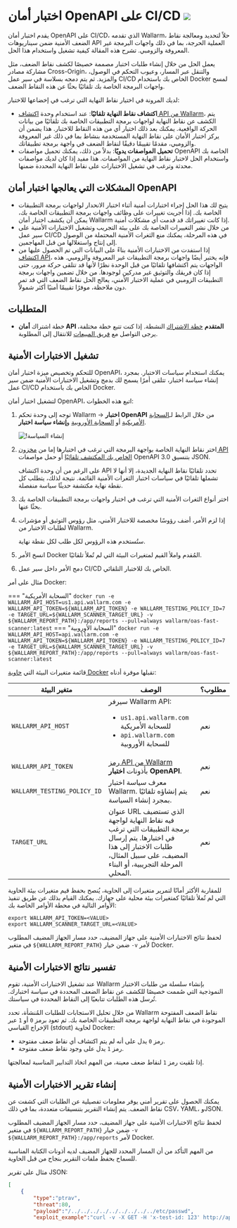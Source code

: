 # اختبار أمان OpenAPI على CI/CD <a href="../../about-wallarm/subscription-plans/#subscription-plans"><img src="../../images/api-security-tag.svg" style="border: none;"></a>

يقدم اختبار أمان OpenAPI على CI/CD، الذي تقدمه Wallarm، حلاً لتحديد ومعالجة نقاط الضعف الأمنية ضمن سيناريوهات API العملية الحرجة، بما في ذلك واجهات البرمجة غير المعروفة والزومبي. تشرح هذه المقالة كيفية تشغيل واستخدام هذا الحل.

يعمل الحل من خلال إنشاء طلبات اختبار مصممة خصيصًا لكشف نقاط الضعف، مثل مشاركة مصادر Cross-Origin، والتنقل عبر المسار، وعيوب التحكم في الوصول، والمزيد. ثم يتم دمجه بسلاسة في سير عمل CI/CD الخاص بك باستخدام Docker لمسح واجهات البرمجة الخاصة بك تلقائيًا بحثًا عن هذه النقاط الضعف.

لديك المرونة في اختيار نقاط النهاية التي ترغب في إخضاعها للاختبار:

* **اكتشاف نقاط النهاية تلقائيًا**: عند استخدام وحدة [اكتشاف API من Wallarm](../api-discovery/overview.md)، يتم الكشف عن نقاط النهاية لواجهات برمجة التطبيقات الخاصة بك تلقائيًا من بيانات الحركة الواقعية. يمكنك بعد ذلك اختيار أي من هذه النقاط للاختبار. هذا يضمن أن يركز اختبار الأمان على نقاط النهاية المستخدمة بنشاط بما في ذلك غير المعروفة والزومبي، مقدمًا تقييمًا دقيقًا لنقاط الضعف في واجهة برمجة تطبيقاتك.
* **تحميل المواصفات يدويًا**: بدلاً من ذلك، يمكنك تحميل مواصفات OpenAPI الخاصة بك واستخدام الحل لاختبار نقاط النهاية من المواصفات. هذا مفيد إذا كان لديك مواصفات محدثة وترغب في تشغيل الاختبارات على نقاط النهاية المحددة ضمنها.

## المشكلات التي يعالجها اختبار أمان OpenAPI

* يتيح لك هذا الحل إجراء اختبارات أمنية أثناء اختبار الانحدار لواجهات برمجة التطبيقات الخاصة بك. إذا أجريت تغييرات على وظائف واجهات برمجة التطبيقات الخاصة بك، يمكن أن يكشف اختبار أمان Wallarm إذا كانت تغييراتك قد قدمت أي مشكلات أمنية.
* من خلال نشر التغييرات الخاصة بك على بيئة التجريب وتشغيل الاختبارات الأمنية على سير عمل CI/CD في هذه المرحلة، يمكنك منع الثغرات الأمنية المحتملة من الوصول إلى إنتاج واستغلالها من قبل المهاجمين.
* إذا استفدت من الاختبارات الأمنية بناءً على البيانات التي تم الحصول عليها من [اكتشاف API](../api-discovery/overview.md)، فإنه يختبر أيضًا واجهات برمجة التطبيقات غير المعروفة والزومبي. هذه الواجهات يتم اكتشافها تلقائيًا من قبل الوحدة نظرًا لأنها قد تتلقى حركة مرور، حتى إذا كان فريقك والتوثيق غير مدركين لوجودها. من خلال تضمين واجهات برمجة التطبيقات الزومبي في عملية الاختبار الأمني، يعالج الحل نقاط الضعف التي قد تمر دون ملاحظة، موفرًا تقييمًا أمنيًا أكثر شمولاً.

## المتطلبات

* خطة اشتراك **أمان API المتقدم** [خطة الاشتراك](../about-wallarm/subscription-plans.md#subscription-plans) النشطة. إذا كنت تتبع خطة مختلفة، يرجى التواصل مع [فريق المبيعات](mailto:sales@wallarm.com) للانتقال إلى المطلوبة.

## تشغيل الاختبارات الأمنية

للتحكم وتخصيص ميزة اختبار أمان OpenAPI، يمكنك استخدام سياسات الاختبار. بمجرد إنشاء سياسة اختبار، تتلقى أمرًا يسمح لك بدمج وتشغيل الاختبارات الأمنية ضمن سير عمل CI/CD الخاص بك باستخدام Docker.

لتشغيل اختبار أمان OpenAPI، اتبع هذه الخطوات:

1. توجه إلى وحدة تحكم Wallarm → **اختبار OpenAPI** من خلال الرابط لـ[السحابة الأمريكية](https://us1.my.wallarm.com/security-testing) أو [السحابة الأوروبية](https://my.wallarm.com/security-testing) و**إنشاء سياسة اختبار**.

    ![!إنشاء السياسة](../images/user-guides/openapi-testing/create-testing-policy.png)
1. اختر نقاط النهاية الخاصة بواجهة البرمجة التي ترغب في اختبارها إما من [مخزون API الخاص بك المكتشف تلقائيًا](../api-discovery/overview.md) أو حمل مواصفات OpenAPI 3.0 بتنسيق JSON.

    على الرغم من أن وحدة اكتشاف API تحدد تلقائيًا نقاط النهاية الجديدة، إلا أنها لا تشملها تلقائيًا في سياسات اختبار الثغرات الأمنية القائمة. نتيجة لذلك، يتطلب كل نقطة نهاية مكتشفة حديثًا سياسة منفصلة.
1. اختر أنواع الثغرات الأمنية التي ترغب في اختبار واجهات برمجة التطبيقات الخاصة بك بحثًا عنها.
1. إذا لزم الأمر، أضف رؤوسًا مخصصة للاختبار الأمني، مثل رؤوس التوثيق أو مؤشرات لطلبات الاختبار من Wallarm.

    ستُستخدم هذه الرؤوس لكل طلب لكل نقطة نهاية.
1. انسخ الأمر Docker المُقدم واملأ القيم لمتغيرات البيئة التي لم تُملأ تلقائيًا.
1. دمج الأمر داخل سير عمل CI/CD الخاص بك للاختبار التلقائي.

مثال على أمر Docker:

=== "السحابة الأمريكية"
    ```
    docker run -e WALLARM_API_HOST=us1.api.wallarm.com -e WALLARM_API_TOKEN=${WALLARM_API_TOKEN} -e WALLARM_TESTING_POLICY_ID=7 -e TARGET_URL=${WALLARM_SCANNER_TARGET_URL} -v ${WALLARM_REPORT_PATH}:/app/reports --pull=always wallarm/oas-fast-scanner:latest
    ```
=== "السحابة الأوروبية"
    ```
    docker run -e WALLARM_API_HOST=api.wallarm.com -e WALLARM_API_TOKEN=${WALLARM_API_TOKEN} -e WALLARM_TESTING_POLICY_ID=7 -e TARGET_URL=${WALLARM_SCANNER_TARGET_URL} -v ${WALLARM_REPORT_PATH}:/app/reports --pull=always wallarm/oas-fast-scanner:latest
    ```

قائمة متغيرات البيئة التي [حاوية Docker](https://hub.docker.com/r/wallarm/oas-fast-scanner) تقبلها موفرة أدناه:

متغير البيئة | الوصف | مطلوب؟
--- | ---- | ----
`WALLARM_API_HOST` | سيرفر Wallarm API:<ul><li>`us1.api.wallarm.com` للسحابة الأمريكية</li><li>`api.wallarm.com` للسحابة الأوروبية</li></ul> | نعم
`WALLARM_API_TOKEN` | [رمز API من Wallarm](../user-guides/settings/api-tokens.md) بأذونات **اختبار OpenAPI**. | نعم
`WALLARM_TESTING_POLICY_ID` | معرف سياسة اختبار Wallarm. يتم إنشاؤه تلقائيًا بمجرد إنشاء السياسة. | نعم
`TARGET_URL` | عنوان URL الذي تستضيف فيه نقاط النهاية لواجهة برمجة التطبيقات التي ترغب في اختبارها. يتم إرسال طلبات الاختبار إلى هذا المضيف، على سبيل المثال، المرحلة التجريبية، أو البناء المحلي. | نعم

للمقاربة الأكثر أمانًا لتمرير متغيرات إلى الحاوية، يُنصح بحفظ قيم متغيرات بيئة الحاوية التي لم تُملأ تلقائيًا كمتغيرات بيئة محلية على جهازك. يمكنك القيام بذلك عن طريق تنفيذ الأوامر التالية في محطة الأوامر الخاصة بك:

```
export WALLARM_API_TOKEN=<VALUE>
export WALLARM_SCANNER_TARGET_URL=<VALUE>
```

لحفظ نتائج الاختبارات الأمنية على جهاز المضيف، حدد مسار الجهاز المضيف المطلوب في متغير `${WALLARM_REPORT_PATH}` ضمن خيار `-v` لأمر Docker.

## تفسير نتائج الاختبارات الأمنية

عند تشغيل الاختبارات الأمنية، تقوم Wallarm بإنشاء سلسلة من طلبات الاختبار النموذجية التي صُممت خصيصًا للكشف عن نقاط الضعف المحددة في سياسة اختبارك. تُرسل هذه الطلبات تتابعيًا إلى النقاط المحددة في سياستك.

من خلال تحليل الاستجابات للطلبات المُنشأة، تحدد Wallarm نقاط الضعف المفتوحة الموجودة في نقاط النهاية لواجهة برمجة التطبيقات الخاصة بك. ثم تعود برمز `0` أو `1` عبر الإخراج القياسي (stdout) لحاوية Docker:

* رمز `0` يدل على أنه لم يتم اكتشاف أي نقاط ضعف مفتوحة.
* رمز `1` يدل على وجود نقاط ضعف مفتوحة.

إذا تلقيت رمز `1` لنقاط ضعف معينة، من المهم اتخاذ التدابير المناسبة لمعالجتها.

## إنشاء تقرير الاختبارات الأمنية

يمكنك الحصول على تقرير أمني يوفر معلومات تفصيلية عن الطلبات التي كشفت عن نقاط الضعف. يتم إنشاء التقرير بتنسيقات متعددة، بما في ذلك CSV، YAML، وJSON.

لحفظ نتائج الاختبارات الأمنية على جهاز المضيف، حدد مسار الجهاز المضيف المطلوب في متغير `${WALLARM_REPORT_PATH}` ضمن خيار `-v ${WALLARM_REPORT_PATH}:/app/reports` لأمر Docker.

من المهم التأكد من أن المسار المحدد للجهاز المضيف لديه أذونات الكتابة المناسبة للسماح بحفظ ملفات التقرير بنجاح من قبل الحاوية.

مثال على تقرير JSON:

```json
[
    {
        "type":"ptrav",
        "threat":80,
        "payload":"/../../../../../../../../../etc/passwd",
        "exploit_example":"curl -v -X GET -H 'x-test-id: 123' http://app:8000/files?path=/../../../../../../